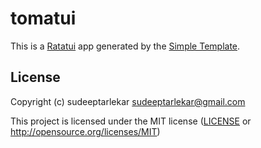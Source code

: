 # tomatui

This is a [Ratatui] app generated by the [Simple Template].

[Ratatui]: https://ratatui.rs
[Simple Template]: https://github.com/ratatui/templates/tree/main/simple

## License

Copyright (c) sudeeptarlekar <sudeeptarlekar@gmail.com>

This project is licensed under the MIT license ([LICENSE] or <http://opensource.org/licenses/MIT>)

[LICENSE]: ./LICENSE
